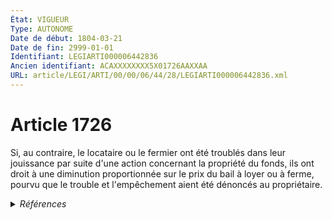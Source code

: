 ```yaml
---
État: VIGUEUR
Type: AUTONOME
Date de début: 1804-03-21
Date de fin: 2999-01-01
Identifiant: LEGIARTI000006442836
Ancien identifiant: ACAXXXXXXXX5X01726AAXXAA
URL: article/LEGI/ARTI/00/00/06/44/28/LEGIARTI000006442836.xml
---
```


<h1>Article 1726</h1>

Si, au contraire, le locataire ou le fermier ont été troublés dans leur
jouissance par suite d'une action concernant la propriété du fonds, ils ont
droit à une diminution proportionnée sur le prix du bail à loyer ou à ferme,
pourvu que le trouble et l'empêchement aient été dénoncés au propriétaire.


<details>
  <summary><em>Références</em></summary>

  <h2>Références faites par l'article</h2>
  
  <ul>
    <li>
      CODIFICATION source Loi 1804-03-07
    </li>
    <li>
      CREATION source Loi 1804-03-07 promulguée le 17 mars 1804
    </li>
  </ul>
</details>
